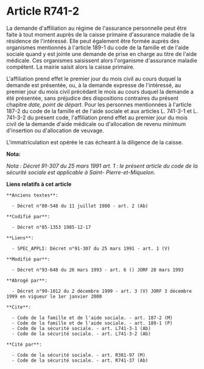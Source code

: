 # Article R741-2

La demande d'affiliation au régime de l'assurance personnelle peut être faite à tout moment auprès de la caisse primaire
d'assurance maladie de la résidence de l'intéressé. Elle peut également être formée auprès des organismes mentionnés à
l'article 189-1 du code de la famille et de l'aide sociale quand y est jointe une demande de prise en charge au titre de
l'aide médicale. Ces organismes saisissent alors l'organisme d'assurance maladie compétent. La mairie saisit alors la caisse
primaire. 

L'affiliation prend effet le premier jour du mois civil au cours duquel la demande est présentée, ou, à la demande expresse
de l'intéressé, au premier jour du mois civil précédant le mois au cours duquel la demande a été présentée, sans préjudice
des dispositions contraires du présent chapitre *date, point de départ*. Pour les personnes mentionnées à l'article 187-2 du
code de la famille et de l'aide sociale et aux articles L. 741-3-1 et L. 741-3-2 du présent code, l'affiliation prend effet
au premier jour du mois civil de la demande d'aide médicale ou d'allocation de revenu minimum d'insertion ou d'allocation de
veuvage.

L'immatriculation est opérée le cas écheant à la diligence de la caisse.

**Nota:**

*Nota : Décret 91-307 du 25 mars 1991 art. 1 : le présent article du code de la sécurité sociale est applicable à Saint-
Pierre-et-Miquelon.*

**Liens relatifs à cet article**

	**Anciens textes**:

	  - Décret n°80-548 du 11 juillet 1980 - art. 2 (Ab)

	**Codifié par**:

	  - Décret n°85-1353 1985-12-17

	**Liens**:

	  - SPEC_APPLI: Décret n°91-307 du 25 mars 1991 - art. 1 (V)

	**Modifié par**:

	  - Décret n°93-648 du 26 mars 1993 - art. 6 () JORF 28 mars 1993

	**Abrogé par**:

	  - Décret n°99-1012 du 2 décembre 1999 - art. 3 (V) JORF 3 décembre 1999 en vigueur le 1er janvier 2000

	**Cite**:

	  - Code de la famille et de l'aide sociale. - art. 187-2 (M)
	  - Code de la famille et de l'aide sociale. - art. 189-1 (P)
	  - Code de la sécurité sociale. - art. L741-3-1 (Ab)
	  - Code de la sécurité sociale. - art. L741-3-2 (Ab)

	**Cité par**:

	  - Code de la sécurité sociale. - art. R381-97 (M)
	  - Code de la sécurité sociale. - art. R741-37 (Ab)
